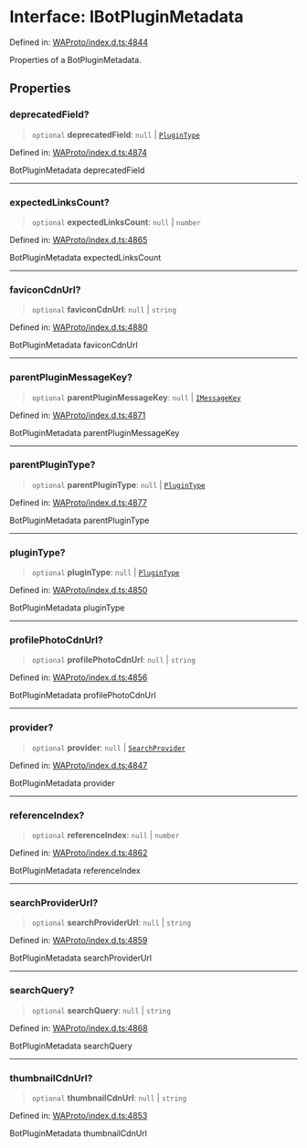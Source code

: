 # Interface: IBotPluginMetadata

Defined in: [WAProto/index.d.ts:4844](https://github.com/Fokusdotid/Baileys/blob/6a8e2076fa4119b2d5152250d579a4fbed394533/WAProto/index.d.ts#L4844)

Properties of a BotPluginMetadata.

## Properties

### deprecatedField?

> `optional` **deprecatedField**: `null` \| [`PluginType`](../namespaces/BotPluginMetadata/enumerations/PluginType.md)

Defined in: [WAProto/index.d.ts:4874](https://github.com/Fokusdotid/Baileys/blob/6a8e2076fa4119b2d5152250d579a4fbed394533/WAProto/index.d.ts#L4874)

BotPluginMetadata deprecatedField

***

### expectedLinksCount?

> `optional` **expectedLinksCount**: `null` \| `number`

Defined in: [WAProto/index.d.ts:4865](https://github.com/Fokusdotid/Baileys/blob/6a8e2076fa4119b2d5152250d579a4fbed394533/WAProto/index.d.ts#L4865)

BotPluginMetadata expectedLinksCount

***

### faviconCdnUrl?

> `optional` **faviconCdnUrl**: `null` \| `string`

Defined in: [WAProto/index.d.ts:4880](https://github.com/Fokusdotid/Baileys/blob/6a8e2076fa4119b2d5152250d579a4fbed394533/WAProto/index.d.ts#L4880)

BotPluginMetadata faviconCdnUrl

***

### parentPluginMessageKey?

> `optional` **parentPluginMessageKey**: `null` \| [`IMessageKey`](IMessageKey.md)

Defined in: [WAProto/index.d.ts:4871](https://github.com/Fokusdotid/Baileys/blob/6a8e2076fa4119b2d5152250d579a4fbed394533/WAProto/index.d.ts#L4871)

BotPluginMetadata parentPluginMessageKey

***

### parentPluginType?

> `optional` **parentPluginType**: `null` \| [`PluginType`](../namespaces/BotPluginMetadata/enumerations/PluginType.md)

Defined in: [WAProto/index.d.ts:4877](https://github.com/Fokusdotid/Baileys/blob/6a8e2076fa4119b2d5152250d579a4fbed394533/WAProto/index.d.ts#L4877)

BotPluginMetadata parentPluginType

***

### pluginType?

> `optional` **pluginType**: `null` \| [`PluginType`](../namespaces/BotPluginMetadata/enumerations/PluginType.md)

Defined in: [WAProto/index.d.ts:4850](https://github.com/Fokusdotid/Baileys/blob/6a8e2076fa4119b2d5152250d579a4fbed394533/WAProto/index.d.ts#L4850)

BotPluginMetadata pluginType

***

### profilePhotoCdnUrl?

> `optional` **profilePhotoCdnUrl**: `null` \| `string`

Defined in: [WAProto/index.d.ts:4856](https://github.com/Fokusdotid/Baileys/blob/6a8e2076fa4119b2d5152250d579a4fbed394533/WAProto/index.d.ts#L4856)

BotPluginMetadata profilePhotoCdnUrl

***

### provider?

> `optional` **provider**: `null` \| [`SearchProvider`](../namespaces/BotPluginMetadata/enumerations/SearchProvider.md)

Defined in: [WAProto/index.d.ts:4847](https://github.com/Fokusdotid/Baileys/blob/6a8e2076fa4119b2d5152250d579a4fbed394533/WAProto/index.d.ts#L4847)

BotPluginMetadata provider

***

### referenceIndex?

> `optional` **referenceIndex**: `null` \| `number`

Defined in: [WAProto/index.d.ts:4862](https://github.com/Fokusdotid/Baileys/blob/6a8e2076fa4119b2d5152250d579a4fbed394533/WAProto/index.d.ts#L4862)

BotPluginMetadata referenceIndex

***

### searchProviderUrl?

> `optional` **searchProviderUrl**: `null` \| `string`

Defined in: [WAProto/index.d.ts:4859](https://github.com/Fokusdotid/Baileys/blob/6a8e2076fa4119b2d5152250d579a4fbed394533/WAProto/index.d.ts#L4859)

BotPluginMetadata searchProviderUrl

***

### searchQuery?

> `optional` **searchQuery**: `null` \| `string`

Defined in: [WAProto/index.d.ts:4868](https://github.com/Fokusdotid/Baileys/blob/6a8e2076fa4119b2d5152250d579a4fbed394533/WAProto/index.d.ts#L4868)

BotPluginMetadata searchQuery

***

### thumbnailCdnUrl?

> `optional` **thumbnailCdnUrl**: `null` \| `string`

Defined in: [WAProto/index.d.ts:4853](https://github.com/Fokusdotid/Baileys/blob/6a8e2076fa4119b2d5152250d579a4fbed394533/WAProto/index.d.ts#L4853)

BotPluginMetadata thumbnailCdnUrl
